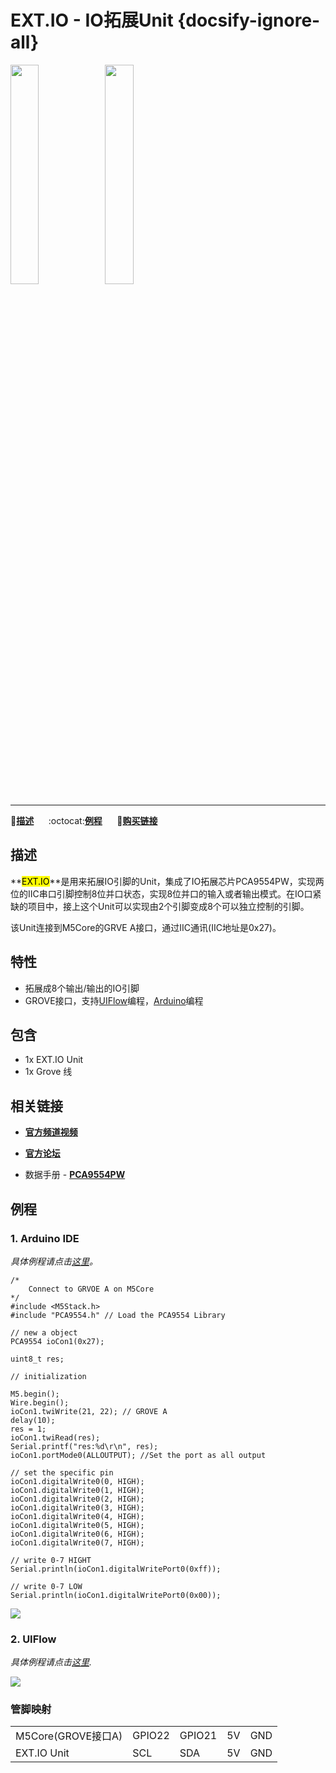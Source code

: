 # EXT.IO - IO拓展Unit {docsify-ignore-all}

<img src="assets/img/product_pics/unit/unit_extio_01.png" width="30%" height="30%"><img src="assets/img/product_pics/unit/unit_extio_02.png" width="30%" height="30%">

***

:memo:**[描述](#描述)**&nbsp;&nbsp;&nbsp;&nbsp;&nbsp;&nbsp;:octocat:**[例程](#例程)**&nbsp;&nbsp;&nbsp;&nbsp;&nbsp;&nbsp;🛒**[购买链接](https://item.taobao.com/item.htm?spm=a1z10.3-c.w4002-1172588106.15.3b86425eaoE9zU&id=585289717492)**&nbsp;&nbsp;&nbsp;&nbsp;&nbsp;&nbsp;

<!-- :memo:**[描述](#描述)**&nbsp;&nbsp;&nbsp;&nbsp;&nbsp;&nbsp;:octocat:**[例程](#例程)**&nbsp;&nbsp;&nbsp;&nbsp;&nbsp;&nbsp;:electric_plug:**[原理图](#原理图)**&nbsp;&nbsp;&nbsp;&nbsp;&nbsp;&nbsp;🛒**[购买链接](https://item.taobao.com/item.htm?spm=a1z10.3-c.w4002-1172588106.15.3b86425eaoE9zU&id=585289717492)**&nbsp;&nbsp;&nbsp;&nbsp;&nbsp;&nbsp;:clapper:**[相关视频](#相关视频)** -->

## 描述

**<mark>EXT.IO</mark>**是用来拓展IO引脚的Unit，集成了IO拓展芯片PCA9554PW，实现两位的IIC串口引脚控制8位并口状态，实现8位并口的输入或者输出模式。在IO口紧缺的项目中，接上这个Unit可以实现由2个引脚变成8个可以独立控制的引脚。

该Unit连接到M5Core的GRVE A接口，通过IIC通讯(IIC地址是0x27)。

## 特性

- 拓展成8个输出/输出的IO引脚
- GROVE接口，支持[UIFlow](http://flow.m5stack.com)编程，[Arduino](http://www.arduino.cc)编程

## 包含

- 1x EXT.IO Unit
- 1x Grove 线

## 相关链接

- **[官方频道视频](https://i.youku.com/i/UNjE1ODA2MzE0OA==?spm=a2hzp.8253869.0.0)**

- **[官方论坛](http://forum.m5stack.com/)**

- 数据手册 - **[PCA9554PW](https://pdf1.alldatasheet.com/datasheet-pdf/view/86709/PHILIPS/PCA9554PW.html)**

## 例程

### 1. Arduino IDE

*具体例程请点击[这里](https://github.com/m5stack/M5-ProductExampleCodes/tree/master/Unit/EXTIO/Arduino)。*

```arduino
/*
    Connect to GRVOE A on M5Core
*/
#include <M5Stack.h>
#include "PCA9554.h" // Load the PCA9554 Library

// new a object
PCA9554 ioCon1(0x27);

uint8_t res;

// initialization

M5.begin();
Wire.begin();
ioCon1.twiWrite(21, 22); // GROVE A
delay(10);
res = 1;
ioCon1.twiRead(res);
Serial.printf("res:%d\r\n", res);
ioCon1.portMode0(ALLOUTPUT); //Set the port as all output

// set the specific pin
ioCon1.digitalWrite0(0, HIGH);
ioCon1.digitalWrite0(1, HIGH);
ioCon1.digitalWrite0(2, HIGH);
ioCon1.digitalWrite0(3, HIGH);
ioCon1.digitalWrite0(4, HIGH);
ioCon1.digitalWrite0(5, HIGH);
ioCon1.digitalWrite0(6, HIGH);
ioCon1.digitalWrite0(7, HIGH);

// write 0-7 HIGHT
Serial.println(ioCon1.digitalWritePort0(0xff));

// write 0-7 LOW
Serial.println(ioCon1.digitalWritePort0(0x00));
```
<img src="assets/img/product_pics/unit/unit_extio_03.png">

### 2. UIFlow

*具体例程请点击[这里](https://github.com/m5stack/M5-ProductExampleCodes/tree/master/Unit/EXTIO/UIFlow).*

<img src="assets/img/product_pics/unit/unit_example/EXTIO/example_unit_extio_01.png">

### 管脚映射

<table>
 <tr><td>M5Core(GROVE接口A)</td><td>GPIO22</td><td>GPIO21</td><td>5V</td><td>GND</td></tr>
 <tr><td>EXT.IO Unit</td><td>SCL</td><td>SDA</td><td>5V</td><td>GND</td></tr>
</table>